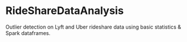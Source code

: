# RideShareDataAnalysis
Outlier detection on Lyft and Uber rideshare data using basic statistics &amp; Spark dataframes.
